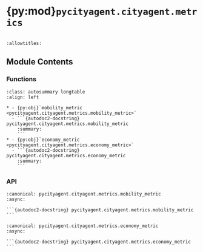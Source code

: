 # {py:mod}`pycityagent.cityagent.metrics`

```{py:module} pycityagent.cityagent.metrics
```

```{autodoc2-docstring} pycityagent.cityagent.metrics
:allowtitles:
```

## Module Contents

### Functions

````{list-table}
:class: autosummary longtable
:align: left

* - {py:obj}`mobility_metric <pycityagent.cityagent.metrics.mobility_metric>`
  - ```{autodoc2-docstring} pycityagent.cityagent.metrics.mobility_metric
    :summary:
    ```
* - {py:obj}`economy_metric <pycityagent.cityagent.metrics.economy_metric>`
  - ```{autodoc2-docstring} pycityagent.cityagent.metrics.economy_metric
    :summary:
    ```
````

### API

````{py:function} mobility_metric(simulation)
:canonical: pycityagent.cityagent.metrics.mobility_metric
:async:

```{autodoc2-docstring} pycityagent.cityagent.metrics.mobility_metric
```
````

````{py:function} economy_metric(simulation)
:canonical: pycityagent.cityagent.metrics.economy_metric
:async:

```{autodoc2-docstring} pycityagent.cityagent.metrics.economy_metric
```
````
